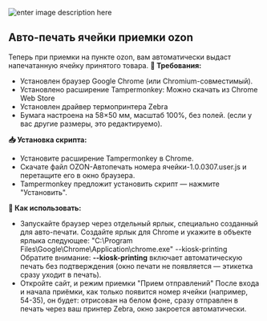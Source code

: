 
![enter image description here](https://i.postimg.cc/Pq90Bhyf/Group-50-1.png)
## Авто-печать ячейки приемки ozon
Теперь при приемки на пункте ozon, вам автоматически выдаст напечатанную ячейку принятого товара. 
**🧰 Требования:**
- Установлен браузер Google Chrome (или Chromium-совместимый).
- Установлено расширение Tampermonkey: Можно скачать из Chrome Web Store
- Установлен драйвер термопринтера Zebra
- Бумага настроена на 58×50 мм, масштаб 100%, без полей. (если у вас другие размеры, это редактируемо).

**📥 Установка скрипта:**
- Установите расширение Tampermonkey в Chrome.
- Скачате файл OZON-Автопечать номера ячейки-1.0.0307.user.js и перетащите его в окно браузера.
- Tampermonkey предложит установить скрипт — нажмите "Установить".

**🧾 Как использовать:**
- Запускайте браузер через отдельный ярлык, специально созданный для авто-печати.
Создайте ярлык для Chrome и укажите в объекте ярлыка следующее:
"C:\Program Files\Google\Chrome\Application\chrome.exe" --kiosk-printing
Обратите внимание: **--kiosk-printing** включает автоматическую печать без подтверждения (окно печати не появляется — этикетка сразу уходит в печать).
- Откройте сайт, и режим приемки "Прием отправлений"
После входа и начала приёмки, как только появится номер ячейки (например, 54-35), он будет:
отрисован на белом фоне, сразу отправлен в печать через ваш принтер Zebra, окно закроется автоматически.
